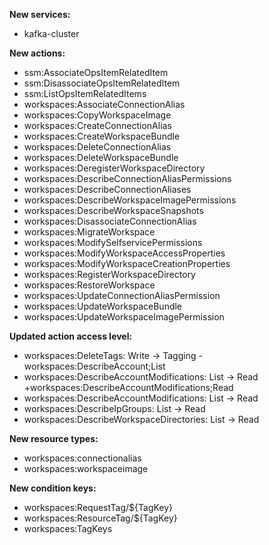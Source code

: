 **New services:**

- kafka-cluster

**New actions:**

- ssm:AssociateOpsItemRelatedItem
- ssm:DisassociateOpsItemRelatedItem
- ssm:ListOpsItemRelatedItems
- workspaces:AssociateConnectionAlias
- workspaces:CopyWorkspaceImage
- workspaces:CreateConnectionAlias
- workspaces:CreateWorkspaceBundle
- workspaces:DeleteConnectionAlias
- workspaces:DeleteWorkspaceBundle
- workspaces:DeregisterWorkspaceDirectory
- workspaces:DescribeConnectionAliasPermissions
- workspaces:DescribeConnectionAliases
- workspaces:DescribeWorkspaceImagePermissions
- workspaces:DescribeWorkspaceSnapshots
- workspaces:DisassociateConnectionAlias
- workspaces:MigrateWorkspace
- workspaces:ModifySelfservicePermissions
- workspaces:ModifyWorkspaceAccessProperties
- workspaces:ModifyWorkspaceCreationProperties
- workspaces:RegisterWorkspaceDirectory
- workspaces:RestoreWorkspace
- workspaces:UpdateConnectionAliasPermission
- workspaces:UpdateWorkspaceBundle
- workspaces:UpdateWorkspaceImagePermission

**Updated action access level:**

- workspaces:DeleteTags: Write -> Tagging
-workspaces:DescribeAccount;List
- workspaces:DescribeAccountModifications: List -> Read
+workspaces:DescribeAccountModifications;Read
- workspaces:DescribeAccountModifications: List -> Read
- workspaces:DescribeIpGroups: List -> Read
- workspaces:DescribeWorkspaceDirectories: List -> Read

**New resource types:**

- workspaces:connectionalias
- workspaces:workspaceimage

**New condition keys:**

- workspaces:RequestTag/${TagKey}
- workspaces:ResourceTag/${TagKey}
- workspaces:TagKeys
